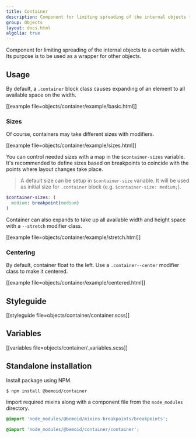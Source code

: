 ```yaml
---
title: Container
description: Component for limiting spreading of the internal objects to a certain width.
group: Objects
layout: docs.html
algolia: true
---
```


Component for limiting spreading of the internal objects to a certain width. Its purpose is to be used as a wrapper for other objects.

## Usage

By default, a `.container` block class causes expanding of an element to all available space on the width.

[[example file=objects/container/example/basic.html]]

### Sizes

Of course, containers may take different sizes with modifiers.

[[example file=objects/container/example/sizes.html]]

You can control needed sizes with a map in the `$container-sizes` variable. It's recommended to define sizes based on breakpoints to coincide with the points where layout changes take place.

> A default size can be setup in `$container-size` variable. It will be used as initial size for `.container` block (e.g. `$container-size: medium;`).

```scss
$container-sizes: (
  medium: breakpoint(medium)
)
```

Container can also expands to take up all available width and height space with a `--stretch` modifier class.

[[example file=objects/container/example/stretch.html]]

### Centering

By default, container float to the left. Use a `.container--center` modifier class to make it centered.

[[example file=objects/container/example/centered.html]]

## Styleguide

[[styleguide file=objects/container/container.scss]]

## Variables

[[variables file=objects/container/_variables.scss]]

## Standalone installation

Install package using NPM.

```bash
$ npm install @bemoid/container
```

Import required mixins along with a component file from the `node_modules` directory.

```scss
@import 'node_modules/@bemoid/mixins-breakpoints/breakpoints';

@import 'node_modules/@bemoid/container/container';
```
